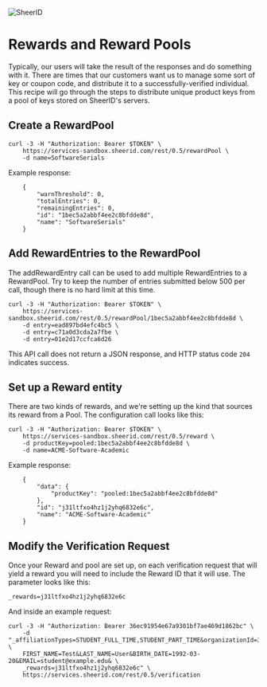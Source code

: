 ![SheerID](http://developer.sheerid.com/common/img/sheerid-logo-small.png)

Rewards and Reward Pools
========================

Typically, our users will take the result of the responses and do something with it. There are times that our customers want us to manage some sort of key or coupon code, and distribute it to a successfully-verified individual. This recipe will go through the steps to distribute unique product keys from a pool of keys stored on SheerID's servers.

Create a RewardPool
-------------------

    curl -3 -H "Authorization: Bearer $TOKEN" \
        https://services-sandbox.sheerid.com/rest/0.5/rewardPool \
        -d name=SoftwareSerials

Example response:

        {
            "warnThreshold": 0, 
            "totalEntries": 0, 
            "remainingEntries": 0, 
            "id": "1bec5a2abbf4ee2c8bfdde8d", 
            "name": "SoftwareSerials"
        }

Add RewardEntries to the RewardPool
-----------------------------------

The addRewardEntry call can be used to add multiple RewardEntries to a RewardPool. Try to keep the number of entries submitted below 500 per call, though there is no hard limit at this time.

    curl -3 -H "Authorization: Bearer $TOKEN" \
        https://services-sandbox.sheerid.com/rest/0.5/rewardPool/1bec5a2abbf4ee2c8bfdde8d \
        -d entry=ead897bd4efc4bc5 \
        -d entry=c71a0d3cda2a7fbe \
        -d entry=01e2d17ccfca6d26

This API call does not return a JSON response, and HTTP status code `204` indicates success.

Set up a Reward entity
----------------------

There are two kinds of rewards, and we're setting up the kind that sources its reward from a Pool. The configuration call looks like this:


    curl -3 -H "Authorization: Bearer $TOKEN" \
        https://services-sandbox.sheerid.com/rest/0.5/reward \
        -d productKey=pooled:1bec5a2abbf4ee2c8bfdde8d \
        -d name=ACME-Software-Academic

Example response:

        {
            "data": {
                "productKey": "pooled:1bec5a2abbf4ee2c8bfdde8d"
            }, 
            "id": "j31ltfxo4hz1j2yhq6832e6c", 
            "name": "ACME-Software-Academic"
        }

Modify the Verification Request
-------------------------------

Once your Reward and pool are set up, on each verification request that will yield a reward you will need to include the Reward ID that it will use. The parameter looks like this:

`_rewards=j31ltfxo4hz1j2yhq6832e6c`

And inside an example request:

    curl -3 -H "Authorization: Bearer 36ec91954e67a9301bf7ae469d1862bc" \
        -d "_affiliationTypes=STUDENT_FULL_TIME,STUDENT_PART_TIME&organizationId=3425& \
        FIRST_NAME=Test&LAST_NAME=User&BIRTH_DATE=1992-03-20&EMAIL=student@example.edu& \
        _rewards=j31ltfxo4hz1j2yhq6832e6c" \
        https://services.sheerid.com/rest/0.5/verification
